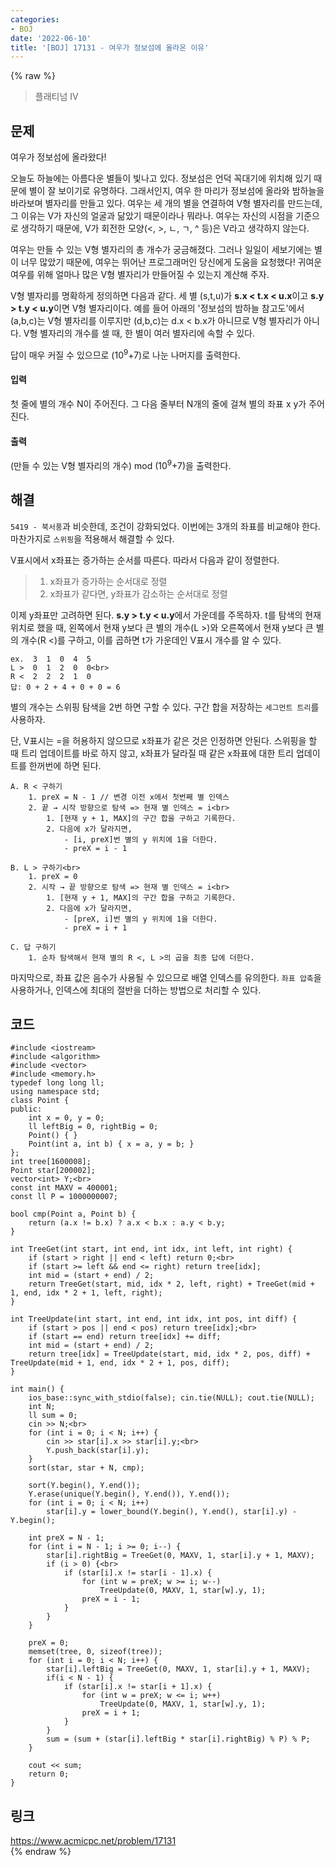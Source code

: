 ```yaml
---
categories:
- BOJ
date: '2022-06-10'
title: '[BOJ] 17131 - 여우가 정보섬에 올라온 이유'
---
```


{% raw %}
> 플래티넘 IV<br>

## 문제
여우가 정보섬에 올라왔다!

오늘도 하늘에는 아름다운 별들이 빛나고 있다. 정보섬은 언덕 꼭대기에 위치해 있기 때문에 별이 잘 보이기로 유명하다. 그래서인지, 여우 한 마리가 정보섬에 올라와 밤하늘을 바라보며 별자리를 만들고 있다. 여우는 세 개의 별을 연결하여 V형 별자리를 만드는데, 그 이유는 V가 자신의 얼굴과 닮았기 때문이라나 뭐라나. 여우는 자신의 시점을 기준으로 생각하기 때문에, V가 회전한 모양(<, >, ㄴ, ㄱ, ^ 등)은 V라고 생각하지 않는다.

여우는 만들 수 있는 V형 별자리의 총 개수가 궁금해졌다. 그러나 일일이 세보기에는 별이 너무 많았기 때문에, 여우는 뛰어난 프로그래머인 당신에게 도움을 요청했다! 귀여운 여우를 위해 얼마나 많은 V형 별자리가 만들어질 수 있는지 계산해 주자.

V형 별자리를 명확하게 정의하면 다음과 같다. 세 별 (s,t,u)가  **s.x < t.x < u.x**이고  **s.y > t.y < u.y**이면 V형 별자리이다. 예를 들어 아래의 '정보섬의 밤하늘 참고도'에서 (a,b,c)는 V형 별자리를 이루지만 (d,b,c)는 d.x < b.x가 아니므로 V형 별자리가 아니다. V형 별자리의 개수를 셀 때, 한 별이 여러 별자리에 속할 수 있다.<br>

답이 매우 커질 수 있으므로 (10<sup>9</sup>+7)로 나눈 나머지를 출력한다.

#### 입력
첫 줄에 별의 개수 N이 주어진다. 그 다음 줄부터 N개의 줄에 걸쳐 별의 좌표 x y가 주어진다.

#### 출력
(만들 수 있는 V형 별자리의 개수) mod (10<sup>9</sup>+7)을 출력한다.

## 해결
`5419 - 북서풍`과 비슷한데, 조건이 강화되었다. 이번에는 3개의 좌표를 비교해야 한다. 마찬가지로 `스위핑`을 적용해서 해결할 수 있다.

V표시에서 x좌표는 증가하는 순서를 따른다. 따라서 다음과 같이 정렬한다.
> 1. x좌표가 증가하는 순서대로 정렬<br>
> 2. x좌표가 같다면, y좌표가 감소하는 순서대로 정렬<br>

이제 y좌표만 고려하면 된다. **s.y > t.y < u.y**에서 가운데를 주목하자. t를 탐색의 현재 위치로 했을 때, 왼쪽에서 현재 y보다 큰 별의 개수(L >)와 오른쪽에서 현재 y보다 큰 별의 개수(R <)를 구하고, 이를 곱하면 t가 가운데인 V표시 개수를 알 수 있다.<br>
```
ex.  3  1  0  4  5
L >  0  1  2  0  0<br>
R <  2  2  2  1  0
답: 0 + 2 + 4 + 0 + 0 = 6
```

별의 개수는 스위핑 탐색을 2번 하면 구할 수 있다. 구간 합을 저장하는 `세그먼트 트리`를 사용하자.

단, V표시는 =을 허용하지 않으므로 x좌표가 같은 것은 인정하면 안된다. 스위핑을 할 때 트리 업데이트를 바로 하지 않고, x좌표가 달라질 때 같은 x좌표에 대한 트리 업데이트를 한꺼번에 하면 된다.
```
A. R < 구하기
	1. preX = N - 1 // 변경 이전 x에서 첫번째 별 인덱스
	2. 끝 → 시작 방향으로 탐색 => 현재 별 인덱스 = i<br>
		1. [현재 y + 1, MAX]의 구간 합을 구하고 기록한다.
		2. 다음에 x가 달라지면,
			- [i, preX]번 별의 y 위치에 1을 더한다.
			- preX = i - 1

B. L > 구하기<br>
	1. preX = 0
	2. 시작 → 끝 방향으로 탐색 => 현재 별 인덱스 = i<br>
		1. [현재 y + 1, MAX]의 구간 합을 구하고 기록한다.
		2. 다음에 x가 달라지면,
			- [preX, i]번 별의 y 위치에 1을 더한다.
			- preX = i + 1

C. 답 구하기
	1. 순차 탐색해서 현재 별의 R <, L >의 곱을 최종 답에 더한다.
```

마지막으로, 좌표 값은 음수가 사용될 수 있으므로 배열 인덱스를 유의한다. `좌표 압축`을 사용하거나, 인덱스에 최대의 절반을 더하는 방법으로 처리할 수 있다.

## 코드
```
#include <iostream>
#include <algorithm>
#include <vector>
#include <memory.h>
typedef long long ll;
using namespace std;
class Point {
public:
	int x = 0, y = 0;
	ll leftBig = 0, rightBig = 0;
	Point() { }
	Point(int a, int b) { x = a, y = b; }
};
int tree[1600008];
Point star[200002];
vector<int> Y;<br>
const int MAXV = 400001;
const ll P = 1000000007;

bool cmp(Point a, Point b) {
	return (a.x != b.x) ? a.x < b.x : a.y < b.y;
}

int TreeGet(int start, int end, int idx, int left, int right) {
	if (start > right || end < left) return 0;<br>
	if (start >= left && end <= right) return tree[idx];
	int mid = (start + end) / 2;
	return TreeGet(start, mid, idx * 2, left, right) + TreeGet(mid + 1, end, idx * 2 + 1, left, right);
}

int TreeUpdate(int start, int end, int idx, int pos, int diff) {
	if (start > pos || end < pos) return tree[idx];<br>
	if (start == end) return tree[idx] += diff;
	int mid = (start + end) / 2;
	return tree[idx] = TreeUpdate(start, mid, idx * 2, pos, diff) + TreeUpdate(mid + 1, end, idx * 2 + 1, pos, diff);
}

int main() {
	ios_base::sync_with_stdio(false); cin.tie(NULL); cout.tie(NULL);
	int N;
	ll sum = 0;
	cin >> N;<br>
	for (int i = 0; i < N; i++) {
		cin >> star[i].x >> star[i].y;<br>
		Y.push_back(star[i].y);
	}
	sort(star, star + N, cmp);

	sort(Y.begin(), Y.end());
	Y.erase(unique(Y.begin(), Y.end()), Y.end());
	for (int i = 0; i < N; i++)
		star[i].y = lower_bound(Y.begin(), Y.end(), star[i].y) - Y.begin();

	int preX = N - 1;
	for (int i = N - 1; i >= 0; i--) {
		star[i].rightBig = TreeGet(0, MAXV, 1, star[i].y + 1, MAXV);
		if (i > 0) {<br>
			if (star[i].x != star[i - 1].x) {
				for (int w = preX; w >= i; w--)
					TreeUpdate(0, MAXV, 1, star[w].y, 1);
				preX = i - 1;
			}
		}
	}
	
	preX = 0;
	memset(tree, 0, sizeof(tree));
	for (int i = 0; i < N; i++) {
		star[i].leftBig = TreeGet(0, MAXV, 1, star[i].y + 1, MAXV);
		if(i < N - 1) {
			if (star[i].x != star[i + 1].x) {
				for (int w = preX; w <= i; w++)
					TreeUpdate(0, MAXV, 1, star[w].y, 1);
				preX = i + 1;
			}
		}
		sum = (sum + (star[i].leftBig * star[i].rightBig) % P) % P;
	}

	cout << sum;
	return 0;
}
```

## 링크
https://www.acmicpc.net/problem/17131<br>
{% endraw %}